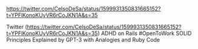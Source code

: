 
https://twitter.com/CelsoDeSa/status/1599931350831665152?t=YPFlKonoKUyVR6rCoJKN1A&s=35

Twitter (https://twitter.com/CelsoDeSa/status/1599931350831665152?t=YPFlKonoKUyVR6rCoJKN1A&s=35)
ADHD on Rails #OpenToWork
SOLID Principles Explained by GPT-3 with Analogies and Ruby Code



